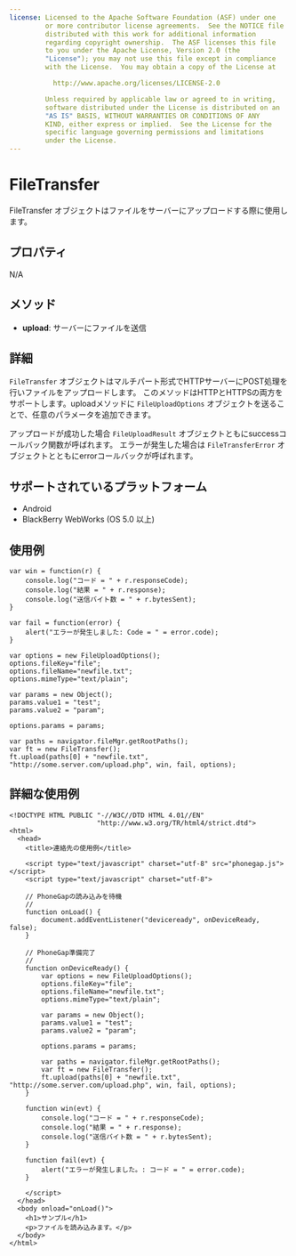 ```yaml
---
license: Licensed to the Apache Software Foundation (ASF) under one
         or more contributor license agreements.  See the NOTICE file
         distributed with this work for additional information
         regarding copyright ownership.  The ASF licenses this file
         to you under the Apache License, Version 2.0 (the
         "License"); you may not use this file except in compliance
         with the License.  You may obtain a copy of the License at

           http://www.apache.org/licenses/LICENSE-2.0

         Unless required by applicable law or agreed to in writing,
         software distributed under the License is distributed on an
         "AS IS" BASIS, WITHOUT WARRANTIES OR CONDITIONS OF ANY
         KIND, either express or implied.  See the License for the
         specific language governing permissions and limitations
         under the License.
---
```


FileTransfer
==========

FileTransfer オブジェクトはファイルをサーバーにアップロードする際に使用します。

プロパティ
----------

N/A

メソッド
-------

- __upload__: サーバーにファイルを送信

詳細
-------

`FileTransfer` オブジェクトはマルチパート形式でHTTPサーバーにPOST処理を行いファイルをアップロードします。
このメソッドはHTTPとHTTPSの両方をサポートします。uploadメソッドに `FileUploadOptions` オブジェクトを送ることで、任意のパラメータを追加できます。

アップロードが成功した場合 `FileUploadResult` オブジェクトともにsuccessコールバック関数が呼ばれます。
エラーが発生した場合は `FileTransferError` オブジェクトとともにerrorコールバックが呼ばれます。

サポートされているプラットフォーム
-------------------

- Android
- BlackBerry WebWorks (OS 5.0 以上)

使用例
------------------------------
	
  	var win = function(r) {
        console.log("コード = " + r.responseCode);
        console.log("結果 = " + r.response);
        console.log("送信バイト数 = " + r.bytesSent);
	}
	
    var fail = function(error) {
        alert("エラーが発生しました: Code = " = error.code);
    }
	
	var options = new FileUploadOptions();
	options.fileKey="file";
	options.fileName="newfile.txt";
	options.mimeType="text/plain";

    var params = new Object();
	params.value1 = "test";
	params.value2 = "param";
		
	options.params = params;
	
	var paths = navigator.fileMgr.getRootPaths();
	var ft = new FileTransfer();
    ft.upload(paths[0] + "newfile.txt", "http://some.server.com/upload.php", win, fail, options);
    
詳細な使用例
------------

    <!DOCTYPE HTML PUBLIC "-//W3C//DTD HTML 4.01//EN"
                          "http://www.w3.org/TR/html4/strict.dtd">
    <html>
      <head>
        <title>連絡先の使用例</title>

        <script type="text/javascript" charset="utf-8" src="phonegap.js"></script>
        <script type="text/javascript" charset="utf-8">

        // PhoneGapの読み込みを待機
        //
        function onLoad() {
            document.addEventListener("deviceready", onDeviceReady, false);
        }

        // PhoneGap準備完了
        //
        function onDeviceReady() {
			var options = new FileUploadOptions();
			options.fileKey="file";
			options.fileName="newfile.txt";
			options.mimeType="text/plain";

    		var params = new Object();
			params.value1 = "test";
			params.value2 = "param";
		
			options.params = params;
	
			var paths = navigator.fileMgr.getRootPaths();
			var ft = new FileTransfer();
    		ft.upload(paths[0] + "newfile.txt", "http://some.server.com/upload.php", win, fail, options);
        }

		function win(evt) {
        	console.log("コード = " + r.responseCode);
        	console.log("結果 = " + r.response);
        	console.log("送信バイト数 = " + r.bytesSent);
		}
		
		function fail(evt) {
        	alert("エラーが発生しました。: コード = " = error.code);
		}
		
        </script>
      </head>
      <body onload="onLoad()">
        <h1>サンプル</h1>
        <p>ファイルを読み込みます。</p>
      </body>
    </html>